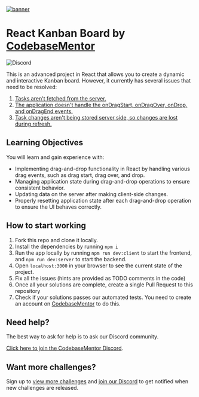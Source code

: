 [![banner](https://user-images.githubusercontent.com/2349518/235016177-e315b43d-5007-4025-84c4-03b0d849c5a4.svg)](https://codebasementor.com?utm_source=github&utm_medium=react-kanban-board&utm_campaign=github_readmes)

# React Kanban Board by [CodebaseMentor](https://www.codebasementor.com?utm_source=github&utm_medium=react-kanban-board&utm_campaign=github_readmes)

![Discord](https://img.shields.io/discord/968893691769000027?color=7289da&label=Discord&logo=discord&logoColor=white&style=for-the-badge)

This is an advanced project in React that allows you to create a dynamic and interactive Kanban board. However, it currently has several issues that need to be resolved:

1. [Tasks aren't fetched from the server.](https://github.com/developer-job-simulation/react-kanban-board/issues/2)
2. [The application doesn't handle the onDragStart, onDragOver, onDrop, and onDragEnd events.](https://github.com/developer-job-simulation/react-kanban-board/issues/3)
3. [Task changes aren't being stored server side, so changes are lost during refresh.](https://github.com/developer-job-simulation/react-kanban-board/issues/4)

## Learning Objectives

You will learn and gain experience with:

- Implementing drag-and-drop functionality in React by handling various drag events, such as drag start, drag over, and drop.
- Managing application state during drag-and-drop operations to ensure consistent behavior.
- Updating data on the server after making client-side changes.
- Properly resetting application state after each drag-and-drop operation to ensure the UI behaves correctly.

## How to start working

1. Fork this repo and clone it locally.
1. Install the dependencies by running `npm i`
1. Run the app locally by running `npm run dev:client` to start the frontend, and `npm run dev:server` to start the backend.
1. Open `localhost:3000` in your browser to see the current state of the project.
1. Fix all the issues (hints are provided as TODO comments in the code)
1. Once all your solutions are complete, create a single Pull Request to this repository
1. Check if your solutions passes our automated tests. You need to create an account on [CodebaseMentor](https://www.codebasementor.com?utm_source=github&utm_medium=react-kanban-board&utm_campaign=github_readmes) to do this.

## Need help?

The best way to ask for help is to ask our Discord community.

[Click here to join the CodebaseMentor Discord](https://discord.gg/7cAkUcKbjB).

## Want more challenges?

Sign up to [view more challenges](https://app.codebasementor.com/?utm_source=github&utm_medium=react-kanban-board&utm_campaign=github_readmes) and [join our Discord](https://discord.gg/6VsSMZaM7q) to get notified when new challenges are released.
